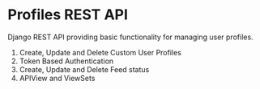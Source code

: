 # Profiles REST API

Django REST API providing basic functionality for managing user profiles.

1. Create, Update and Delete  Custom User Profiles
2. Token Based Authentication
3. Create, Update and Delete Feed status
4. APIView and ViewSets 

